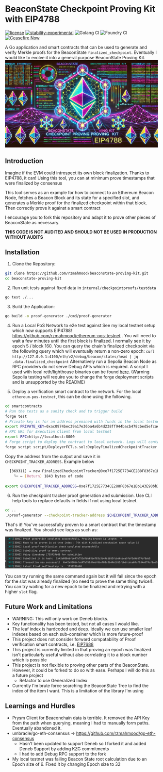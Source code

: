 # BeaconState Checkpoint Proving Kit with EIP4788
[![license](https://img.shields.io/badge/license-MIT-blue.svg)](./LICENSE)
[![stability-experimental](https://img.shields.io/badge/stability-experimental-orange.svg)](https://github.com/mkenney/software-guides/blob/master/STABILITY-BADGES.md#experimental)
![Golang CI](https://github.com/rzmahmood/beaconstate-proving-kit/actions/workflows/go-ci.yml/badge.svg) ![Foundry CI](https://github.com/rzmahmood/beaconstate-proving-kit/actions/workflows/sol-ci.yml/badge.svg) [![Ceasefire Now](https://badge.techforpalestine.org/default)](https://techforpalestine.org/learn-more)


A Go application and smart contracts that can be used to generate and verify Merkle proofs for the BeaconState `finalized_checkpoint`. Eventually I would like to evolve it into a general purpose BeaconState Proving Kit.
![alt text](./assets/hero.png)
## Introduction
Imagine if the EVM could introspect its own block finalization. Thanks to EIP4788, it can! Using this tool, you can at minimum prove timestamps that were finalized by consensus

This tool serves as an example for how to connect to an Ethereum Beacon Node, fetches a Beacon Block and its state for a specified slot, and generates a Merkle proof for the finalized checkpoint within that block. Then correctly prove it against a smart contract

I encourage you to fork this repository and adapt it to prove other pieces of BeaconState as necessary.

**THIS CODE IS NOT AUDITED AND SHOULD NOT BE USED IN PRODUCTION WITHOUT AUDITS**

## Installation
1. Clone the Repository:
```bash
git clone https://github.com/rzmahmood/beaconstate-proving-kit.git
cd beaconstate-proving-kit
```

2. Run unit tests against fixed data in `internal/checkpointproofs/testdata`
```bash
go test ./...
```

3. Build the Application:
```bash
go build -o proof-generator ./cmd/proof-generator
```

4. Run a Local PoS Network to e2e test against
See my local testnet setup which now supports EIP4788! https://github.com/rzmahmood/ethereum-pos-testnet . You will need to wait a few minutes until the first block is finalized. I normally see it by epoch 5 / block 160.
You can query the chain's finalized checkpoint via the following query which will eventually return a non-zero epoch: `curl http://127.0.0.1:4100/eth/v2/debug/beacon/states/head | jq .data.finalized_checkpoint`
Alternatively run a Sepolia Beacon Node as RPC providers do not serve Debug APIs which is required. A script I used with local reth/lighthouse binaries can be found [here](https://github.com/rzmahmood/ethereum-pos-testnet/blob/test-environment/sepolia.sh). (Warning Sepolia testing will require you to change the forge deployment scripts and is unsupported by the README)


5. Deploy a verification smart contract to the network. For the local `ethereum-pos-testnet`, this can be done using the following.
```bash
cd smartcontracts
# Run the tests as a sanity check and to trigger build
forge test
# Private key is for an address premined with funds in the local testnet. This private key is well known. DO NOT USE IN PRODUCTION
export PRIVATE_KEY=0xac0974bec39a17e36ba4a6b4d238ff944bacb478cbed5efcae784d7bf4f2ff80
# RPC URL for Execution Client from local testnet
export RPC=http://localhost:8000
# Forge script to deploy the contract to local network. Logs will contain th deployment address
forge script script/DeployerFCT.s.sol:DeployFinalizedCheckpointTracker --fork-url $RPC --broadcast -vvvv
```

Copy the address from the output and save it in `CHECKPOINT_TRACKER_ADDRESS`. Example below
```bash
  [369311] → new FinalizedCheckpointTracker@0xe7f1725E7734CE288F8367e1Bb143E90bb3F0512
    └─ ← [Return] 1843 bytes of code

export CHECKPOINT_TRACKER_ADDRESS=0xe7f1725E7734CE288F8367e1Bb143E90bb3F0512
```

6. Run the checkpoint tracker proof generation and submission. Use CLI help tools to replace defaults in fields if not using local testnet.
```bash
cd ..
./proof-generator --checkpoint-tracker-address $CHECKPOINT_TRACKER_ADDRESS --slot 200
```

That's it! You've successfully proven to a smart contract that the timestamp was finalized. You should see logs as such as:

![alt text](./assets/logs.png)

You can try running the same command again but it will fail since the epoch for the slot was already finalized (no need to prove the same thing twice!). You can try waiting for a new epoch to be finalized and retrying with a higher `slot` flag.

## Future Work and Limitations
- WARNING: This will only work on Deneb blocks.
- Key functionality has been tested, but not all cases I would like.
- The leaf index is hardcoded and deep. Ideally we can use smaller leaf indexes based on each sub-container which is more future-proof
- This project does not consider forward compatability of Proof verification smart contracts, i.e. [EIP7688](https://ethereum-magicians.org/t/eip-7688-forward-compatible-consensus-data-structures/19673/7)
- This project is currently limited in that proving an epoch was finalized isn't particularly useful without also correlating it to a block number which is possible
- This project is not flexible to proving other parts of the BeaconState. However, it could be forked to do so with ease. Perhaps I will do this as a future project
  - Refactor to use Generalized Index 
- Currently I'm brute force searching the BeaconState Tree to find the index of the item I want. This is a limitation of the library I'm using

## Learnings and Hurdles
- Prysm Client for Beaconchain data is terrible. It removed the API Key from the path when querying, meaning I had to manually form paths. Eventually abandoned it.
- umbracle/go-eth-consensus ->  https://github.com/rzmahmood/go-eth-consensus
  - Hasn't been updated to support Deneb so I forked it and added Deneb Support by adding KZG commitments
  - I had to add Debug RPC support to the fork
- My local testnet was failing Beacon State root calculation due to an Epoch size of 6. Fixed it by changing Epoch size to 32





